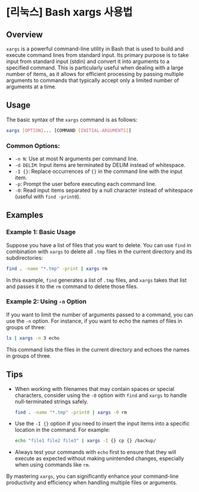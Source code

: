 # [리눅스] Bash xargs 사용법

## Overview
`xargs` is a powerful command-line utility in Bash that is used to build and execute command lines from standard input. Its primary purpose is to take input from standard input (stdin) and convert it into arguments to a specified command. This is particularly useful when dealing with a large number of items, as it allows for efficient processing by passing multiple arguments to commands that typically accept only a limited number of arguments at a time.

## Usage
The basic syntax of the `xargs` command is as follows:

```bash
xargs [OPTION]... [COMMAND [INITIAL-ARGUMENTS]]
```

### Common Options:
- `-n N`: Use at most N arguments per command line.
- `-d DELIM`: Input items are terminated by DELIM instead of whitespace.
- `-I {}`: Replace occurrences of `{}` in the command line with the input item.
- `-p`: Prompt the user before executing each command line.
- `-0`: Read input items separated by a null character instead of whitespace (useful with `find -print0`).

## Examples

### Example 1: Basic Usage
Suppose you have a list of files that you want to delete. You can use `find` in combination with `xargs` to delete all `.tmp` files in the current directory and its subdirectories:

```bash
find . -name "*.tmp" -print | xargs rm
```

In this example, `find` generates a list of `.tmp` files, and `xargs` takes that list and passes it to the `rm` command to delete those files.

### Example 2: Using `-n` Option
If you want to limit the number of arguments passed to a command, you can use the `-n` option. For instance, if you want to echo the names of files in groups of three:

```bash
ls | xargs -n 3 echo
```

This command lists the files in the current directory and echoes the names in groups of three.

## Tips
- When working with filenames that may contain spaces or special characters, consider using the `-0` option with `find` and `xargs` to handle null-terminated strings safely.
  
  ```bash
  find . -name "*.tmp" -print0 | xargs -0 rm
  ```

- Use the `-I {}` option if you need to insert the input items into a specific location in the command. For example:

  ```bash
  echo "file1 file2 file3" | xargs -I {} cp {} /backup/
  ```

- Always test your commands with `echo` first to ensure that they will execute as expected without making unintended changes, especially when using commands like `rm`.

By mastering `xargs`, you can significantly enhance your command-line productivity and efficiency when handling multiple files or arguments.